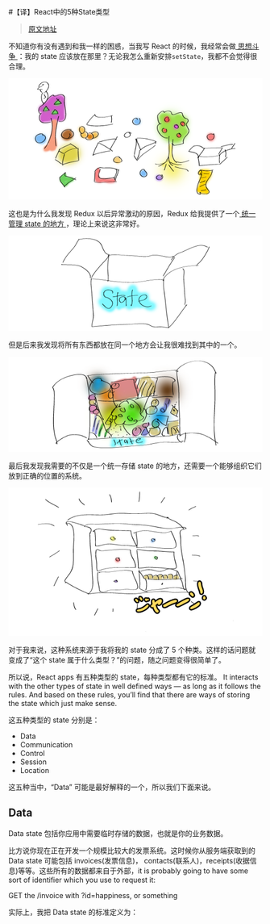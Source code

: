 #【译】React中的5种State类型
>[原文地址](http://jamesknelson.com/5-types-react-application-state/)

不知道你有没有遇到和我一样的困惑，当我写 React 的时候，我经常会做[ 思想斗争 ](http://jamesknelson.com/state-react-1-stateless-react-app/)：我的 state 应该放在那里？无论我怎么重新安排`setState`，我都不会觉得很合理。

![](image/types-react-application-state/1.png)

这也是为什么我发现 Redux 以后异常激动的原因，Redux 给我提供了一个[ 统一管理 state 的地方 ](http://jamesknelson.com/state-react-2-inception-redux/)，理论上来说这非常好。

![](image/types-react-application-state/2.png)

但是后来我发现将所有东西都放在同一个地方会让我很难找到其中的一个。

![](image/types-react-application-state/3.png)

最后我发现我需要的不仅是一个统一存储 state 的地方，还需要一个能够组织它们放到正确的位置的系统。

![](image/types-react-application-state/4.png)

对于我来说，这种系统来源于我将我的 state 分成了 5 个种类。这样的话问题就变成了“这个 state 属于什么类型？”的问题，随之问题变得很简单了。

所以说，React apps 有五种类型的 state，每种类型都有它的标准。 It interacts with the other types of state in well defined ways — as long as it follows the rules. And based on these rules, you’ll find that there are ways of storing the state which just make sense.

这五种类型的 state 分别是：

* Data
* Communication
* Control
* Session
* Location

这五种当中，“Data” 可能是最好解释的一个，所以我们下面来说。

## Data
Data state 包括你应用中需要临时存储的数据，也就是你的业务数据。

比方说你现在正在开发一个规模比较大的发票系统。这时候你从服务端获取到的 Data state 可能包括 invoices(发票信息)，
contacts(联系人)，receipts(收据信息)等等。这些所有的数据都来自于外部，it is probably going to have some sort of identifier which you use to request it:

GET the /invoice with ?id=happiness, or something

实际上，我把 Data state 的标准定义为：

